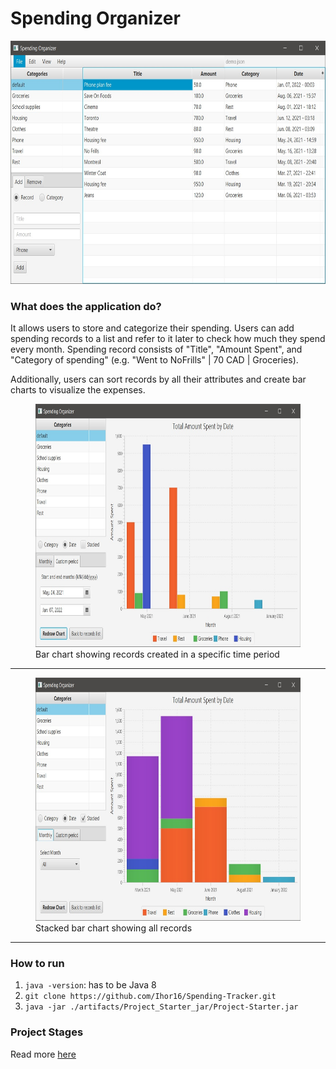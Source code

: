 # Spending Organizer

<img src="./docs/main-view.jpg" width="700" height="388.96">

### What does the application do?
It allows users to store and categorize their spending. Users can add spending records to a list and refer to it later to check how much they spend every month. Spending record consists of "Title", "Amount Spent", and "Category of spending" (e.g. "Went to NoFrills" | 70 CAD | Groceries).

Additionally, users can sort records by all their attributes and create bar charts to visualize the expenses.

<figure>
    <img src="./docs/bar-chart.jpg" width="700" height="388.96">
    <figcaption>Bar chart showing records created in a specific time period</figcaption>
</figure>

---

<figure>
    <img src="./docs/stacked-bar-chart.jpg" width="700" height="388.96">
    <figcaption>Stacked bar chart showing all records</figcaption>
</figure>

---

### How to run
1. `java -version`: has to be Java 8
2. `git clone https://github.com/Ihor16/Spending-Tracker.git`
3. `java -jar ./artifacts/Project_Starter_jar/Project-Starter.jar`

### Project Stages
Read more [here](./docs/project-stages.md)

